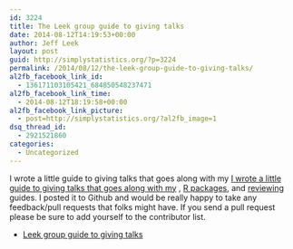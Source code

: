 ```yaml
---
id: 3224
title: The Leek group guide to giving talks
date: 2014-08-12T14:19:53+00:00
author: Jeff Leek
layout: post
guid: http://simplystatistics.org/?p=3224
permalink: /2014/08/12/the-leek-group-guide-to-giving-talks/
al2fb_facebook_link_id:
  - 136171103105421_684850548237471
al2fb_facebook_link_time:
  - 2014-08-12T18:19:58+00:00
al2fb_facebook_link_picture:
  - post=http://simplystatistics.org/?al2fb_image=1
dsq_thread_id:
  - 2921521860
categories:
  - Uncategorized
---
```

I wrote a little guide to giving talks that goes along with my [I wrote a little guide to giving talks that goes along with my](https://github.com/jtleek/datasharing) , [R packages](https://github.com/jtleek/rpackages), and [reviewing](https://github.com/jtleek/reviews) guides. I posted it to Github and would be really happy to take any feedback/pull requests that folks might have. If you send a pull request please be sure to add yourself to the contributor list.

  * [Leek group guide to giving talks](https://github.com/jtleek/talkguide/blob/master/README.md)